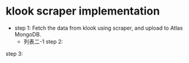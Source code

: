 # klook scraper implementation
 + step 1: Fetch the data from klook using scraper, and upload to Atlas MongoDB.
    + 列表二-1
step 2:

step 3:

